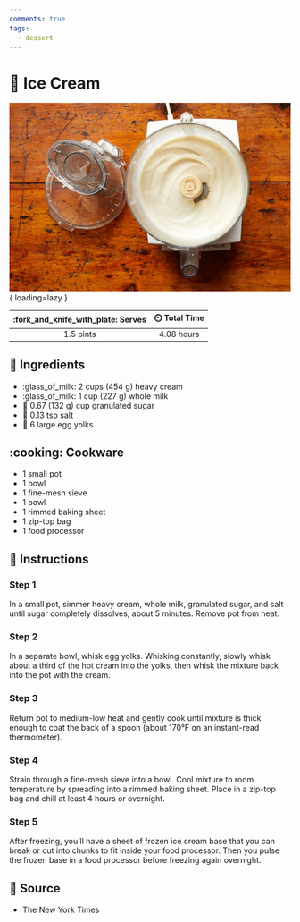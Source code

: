 ```yaml
---
comments: true
tags:
  - dessert
---
```

# :ice_cream: Ice Cream

![Ice Cream](../assets/images/ice-cream.jpg){ loading=lazy }

| :fork_and_knife_with_plate: Serves | :timer_clock: Total Time |
|:----------------------------------:|:-----------------------: |
| 1.5 pints | 4.08 hours |

## :salt: Ingredients

- :glass_of_milk: 2 cups (454 g) heavy cream
- :glass_of_milk: 1 cup (227 g) whole milk
- :candy: 0.67 (132 g) cup granulated sugar
- :salt: 0.13 tsp salt
- :egg: 6 large egg yolks

## :cooking: Cookware

- 1 small pot
- 1 bowl
- 1 fine-mesh sieve
- 1 bowl
- 1 rimmed baking sheet
- 1 zip-top bag
- 1 food processor

## :pencil: Instructions

### Step 1

In a small pot, simmer heavy cream, whole milk, granulated sugar, and salt until sugar completely dissolves, about 5
minutes. Remove pot from heat.

### Step 2

In a separate bowl, whisk egg yolks. Whisking constantly, slowly whisk about a third of the hot cream into the yolks,
then whisk the mixture back into the pot with the cream.

### Step 3

Return pot to medium-low heat and gently cook until mixture is thick enough to coat the back of a spoon (about 170°F on
an instant-read thermometer).

### Step 4

Strain through a fine-mesh sieve into a bowl. Cool mixture to room temperature by spreading into a rimmed baking sheet.
Place in a zip-top bag and chill at least 4 hours or overnight.

### Step 5

After freezing, you’ll have a sheet of frozen ice cream base that you can break or cut into chunks to fit inside your
food processor. Then you pulse the frozen base in a food processor before freezing again overnight.

## :link: Source

- The New York Times
